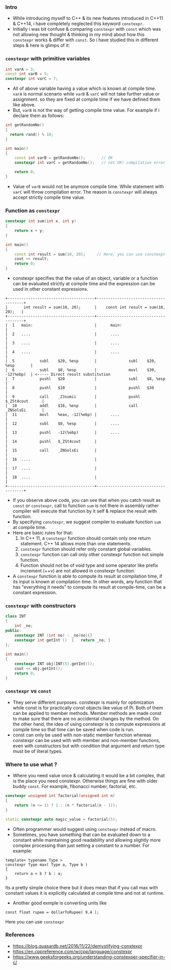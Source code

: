 ### Intro
- While introducing myself to C++ & its new features introduced in C++11 & C++14, i have completely neglected this keyword `constexpr`. 
- Initially i was bit confuse & comparing `constexpr` with `const` which was not allowing new thought & thinking in my mind about how this `constexpr` works & differ with `const`. So i have studied this in different steps & here is glimps of it:
### `constexpr` with primitive variables
```c++
int varA = 3;
const int varB = 5;
constexpr int varC = 7;
```
- All of above variable having a value which is known at compile time. `varA` is normal scenario while `varB` & `varC` will not take further value or assignment. so they are fixed at compile time if we have defined them like above.
- But, `varB` is not the way of getting compile time value. For example if i declare them as follows:
```c++
int getRandomNo()
{
  return rand() % 10;
}

int main()
{
    const int varB = getRandomNo();       // OK
    constexpr int varC = getRandomNo();   // not OK! compilation error

    return 0;
}
```
- Value of `varB` would not be anymore compile time. While statement with `varC` will throw compilation error. The reason is `constexpr` will always accept strictly compile time value.
### Function as `constexpr`
```c++
constexpr int sum(int x, int y)
{
    return x + y;
}

int main()
{
    const int result = sum(10, 20);     // Here, you can use constexpr as well
    cout << result;
    return 0;
}
```
- constexpr specifies that the value of an object, variable or a function can be evaluated strictly at compile time and the expression can be used in other constant expressions. 
```
+--------------------------------------+--------------------------------------+
|       int result = sum(10, 20);      |    const int result = sum(10, 20);   |
+--------------------------------------+--------------------------------------+
|  1   main:                           |      main:                           |
|  2   ....                            |      ....                            |
|  3   ....                            |      ....                            |
|  4   ....                            |      ....                            |
|  5           subl    $20, %esp       |      	      subl    $20, %esp       |
|  6           subl    $8, %esp        |              movl    $30, -12(%ebp)  | <----- Direct result substitution
|  7           pushl   $20             |              subl    $8, %esp        |
|  8           pushl   $10             |              pushl   $30             |
|  9           call    _Z3sumii        |              pushl   $_ZSt4cout      |
|  10          addl    $16, %esp       |              call    _ZNSolsEi       |
|  11          movl    %eax, -12(%ebp) |      ....                            |
|  12          subl    $8, %esp        |      ....                            |
|  13          pushl   -12(%ebp)       |      ....                            |
|  14          pushl   $_ZSt4cout      |                                      |
|  15          call    _ZNSolsEi       |                                      |
|  16  ....                            |                                      |
|  17  ....                            |                                      |
|  18  ....                            |                                      |
+--------------------------------------+--------------------------------------+
```
- If you observe above code, you can see that when you catch result as `const` or `constexpr`, call to function `sum` is not there in assembly rather compiler will execute that function by it self & replace the result with function.
- By specifying `constexpr`, we suggest compiler to evaluate function `sum` at compile time.
- Here are basic rules for that:
  1. In C++ 11, a `constexpr` function should contain only one return statement. C++ 14 allows more than one statements.
  2. `constexpr` function should refer only constant global variables.
  3. `constexpr` function can call only other constexpr function not simple function.
  4. Function should not be of void type and some operator like prefix increment (++v) are not allowed in constexpr function.
- A `constexpr` function is able to compute its result at compilation time, if its input is known at compilation time. In other words, any function that has "everything it needs" to compute its result at compile-time, can be a constant expression.
### `constexpr` with constructors
```c++
class INT 
{ 
    int _no; 
public: 
    constexpr INT (int no) : _no(no){}       
    constexpr int getInt ()  {   return _no; } 
}; 
  
int main() 
{ 
    constexpr INT obj(INT(5).getInt()); 
    cout << obj.getInt(); 
    return 0; 
} 
```

### `constexpr` vs `const`
- They serve different purposes. constexpr is mainly for optimization while const is for practically const objects like value of Pi.
Both of them can be applied to member methods. Member methods are made const to make sure that there are no accidental changes by the method. On the other hand, the idea of using constexpr is to compute expressions at compile time so that time can be saved when code is run.
- const can only be used with non-static member function whereas constexpr can be used with with member and non-member functions, even with constructors but with condition that argument and return type must be of literal types.

### Where to use what ?
- Where you need value once & calculating it would be a bit complex, that is the place you need constexpr. Otherwise things are fine with older buddy `const`. For example, fibonacci number, factorial, etc.
```c++
constexpr unsigned int factorial(unsigned int n)
{
    return (n <= 1) ? 1 : (n * factorial(n - 1));
}

static constexpr auto magic_value = factorial(5);
```
- Often programmer would suggest using `constexpr` instead of macro. 
- Sometimes, you have something that can be evaluated down to a constant while maintaining good readability and allowing slightly more complex processing than just setting a constant to a number. For example:
```
template< typename Type > 
constexpr Type max( Type a, Type b ) 
{ 
    return a < b ? b : a; 
}
```
Its a pretty simple choice there but it does mean that if you call max with constant values it is explicitly calculated at compile time and not at runtime.
- Another good exmple is converting units like
```
const float rupee = dollarToRupee( 9.4 );
```
Here you can use `constexpr`


### References
- https://blog.quasardb.net/2016/11/22/demystifying-constexpr
- https://en.cppreference.com/w/cpp/language/constexpr
- https://www.geeksforgeeks.org/understanding-constexper-specifier-in-c/
